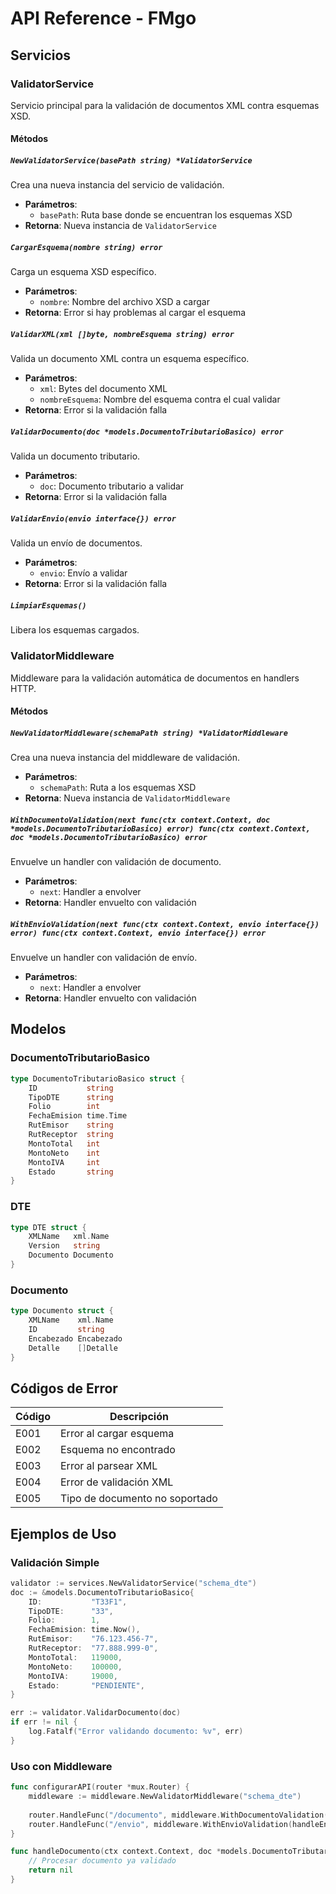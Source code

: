 # API Reference - FMgo

## Servicios

### ValidatorService

Servicio principal para la validación de documentos XML contra esquemas XSD.

#### Métodos

##### `NewValidatorService(basePath string) *ValidatorService`

Crea una nueva instancia del servicio de validación.

- **Parámetros**:
  - `basePath`: Ruta base donde se encuentran los esquemas XSD
- **Retorna**: Nueva instancia de `ValidatorService`

##### `CargarEsquema(nombre string) error`

Carga un esquema XSD específico.

- **Parámetros**:
  - `nombre`: Nombre del archivo XSD a cargar
- **Retorna**: Error si hay problemas al cargar el esquema

##### `ValidarXML(xml []byte, nombreEsquema string) error`

Valida un documento XML contra un esquema específico.

- **Parámetros**:
  - `xml`: Bytes del documento XML
  - `nombreEsquema`: Nombre del esquema contra el cual validar
- **Retorna**: Error si la validación falla

##### `ValidarDocumento(doc *models.DocumentoTributarioBasico) error`

Valida un documento tributario.

- **Parámetros**:
  - `doc`: Documento tributario a validar
- **Retorna**: Error si la validación falla

##### `ValidarEnvio(envio interface{}) error`

Valida un envío de documentos.

- **Parámetros**:
  - `envio`: Envío a validar
- **Retorna**: Error si la validación falla

##### `LimpiarEsquemas()`

Libera los esquemas cargados.

### ValidatorMiddleware

Middleware para la validación automática de documentos en handlers HTTP.

#### Métodos

##### `NewValidatorMiddleware(schemaPath string) *ValidatorMiddleware`

Crea una nueva instancia del middleware de validación.

- **Parámetros**:
  - `schemaPath`: Ruta a los esquemas XSD
- **Retorna**: Nueva instancia de `ValidatorMiddleware`

##### `WithDocumentoValidation(next func(ctx context.Context, doc *models.DocumentoTributarioBasico) error) func(ctx context.Context, doc *models.DocumentoTributarioBasico) error`

Envuelve un handler con validación de documento.

- **Parámetros**:
  - `next`: Handler a envolver
- **Retorna**: Handler envuelto con validación

##### `WithEnvioValidation(next func(ctx context.Context, envio interface{}) error) func(ctx context.Context, envio interface{}) error`

Envuelve un handler con validación de envío.

- **Parámetros**:
  - `next`: Handler a envolver
- **Retorna**: Handler envuelto con validación

## Modelos

### DocumentoTributarioBasico

```go
type DocumentoTributarioBasico struct {
    ID           string    
    TipoDTE      string    
    Folio        int       
    FechaEmision time.Time 
    RutEmisor    string    
    RutReceptor  string    
    MontoTotal   int       
    MontoNeto    int       
    MontoIVA     int       
    Estado       string    
}
```

### DTE

```go
type DTE struct {
    XMLName   xml.Name
    Version   string   
    Documento Documento
}
```

### Documento

```go
type Documento struct {
    XMLName    xml.Name   
    ID         string     
    Encabezado Encabezado 
    Detalle    []Detalle  
}
```

## Códigos de Error

| Código | Descripción |
|--------|-------------|
| E001 | Error al cargar esquema |
| E002 | Esquema no encontrado |
| E003 | Error al parsear XML |
| E004 | Error de validación XML |
| E005 | Tipo de documento no soportado |

## Ejemplos de Uso

### Validación Simple

```go
validator := services.NewValidatorService("schema_dte")
doc := &models.DocumentoTributarioBasico{
    ID:           "T33F1",
    TipoDTE:      "33",
    Folio:        1,
    FechaEmision: time.Now(),
    RutEmisor:    "76.123.456-7",
    RutReceptor:  "77.888.999-0",
    MontoTotal:   119000,
    MontoNeto:    100000,
    MontoIVA:     19000,
    Estado:       "PENDIENTE",
}

err := validator.ValidarDocumento(doc)
if err != nil {
    log.Fatalf("Error validando documento: %v", err)
}
```

### Uso con Middleware

```go
func configurarAPI(router *mux.Router) {
    middleware := middleware.NewValidatorMiddleware("schema_dte")
    
    router.HandleFunc("/documento", middleware.WithDocumentoValidation(handleDocumento))
    router.HandleFunc("/envio", middleware.WithEnvioValidation(handleEnvio))
}

func handleDocumento(ctx context.Context, doc *models.DocumentoTributarioBasico) error {
    // Procesar documento ya validado
    return nil
}
``` 